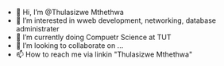 - 👋 Hi, I’m @Thulasizwe Mthethwa
- 👀 I’m interested in wweb development, networking, database administrater
- 🌱 I’m currently doing Compuetr Science at TUT
- 💞️ I’m looking to collaborate on ...
- 📫 How to reach me via linkin "Thulasizwe Mthethwa"

<!---
ThulasizweMthethwa/ThulasizweMthethwa is a ✨ special ✨ repository because its `README.md` (this file) appears on your GitHub profile.
You can click the Preview link to take a look at your changes.
--->
